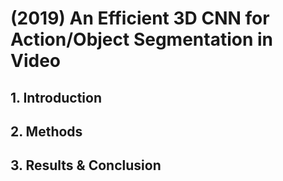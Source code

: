 # \(2019\) An Efficient 3D CNN for Action/Object Segmentation in Video

## 1. Introduction

## 2. Methods

## 3. Results & Conclusion

